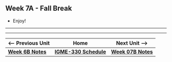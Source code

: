 ## Week 7A - Fall Break

- Enjoy!

<hr><hr>

| <-- Previous Unit | Home | Next Unit -->
| --- | --- | --- 
| [**Week 6B Notes**](06B.md)  |  [**IGME-330 Schedule**](../schedule.md) | [**Week 07B Notes**](07B.md)
